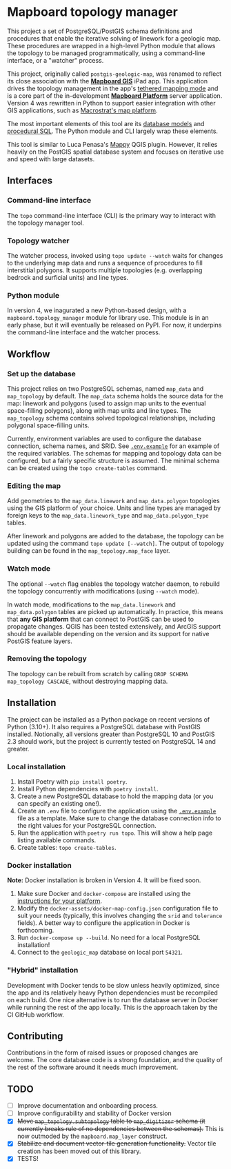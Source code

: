 # Mapboard topology manager

This project a set of PostgreSQL/PostGIS schema definitions and procedures that
enable the iterative solving of linework for a geologic map. These procedures
are wrapped in a high-level Python module that allows the topology to be managed
programmatically, using a command-line interface, or a "watcher" process.

This project, originally called `postgis-geologic-map`, was renamed to reflect
its close association with the [**Mapboard GIS**](https://mapboard-gis.app) iPad
app. This application drives the topology management in the app's
[tethered mapping mode](https://mapboard-gis.app/docs/tethered-mode) and is a
core part of the in-development
[**Mapboard Platform**](https://github.com/Mapboard/Mapboard-Platform) server
application. Version 4 was rewritten in Python to support easier integration
with other GIS applications, such as [Macrostrat's map platform](https://github.com/UW-Macrostrat/macrostrat).

The most important elements of this tool are its
[database models](mapboard/topology_manager/fixtures/) and
[procedural SQL](mapboard/topology_manager/procedures/). The Python module and
CLI largely wrap these elements.

This tool is similar to Luca Penasa's [Mappy](https://github.com/europlanet-gmap/mappy) QGIS plugin.
However, it relies heavily on the PostGIS spatial database system and focuses on iterative use and speed
with large datasets.

## Interfaces

### Command-line interface

The `topo` command-line interface (CLI) is the primary way to interact with the
topology manager tool.

### Topology watcher

The watcher process, invoked using `topo update --watch` waits for changes to
the underlying map data and runs a sequence of procedures to fill interstitial
polygons. It supports multiple topologies (e.g. overlapping bedrock and
surficial units) and line types.

### Python module

In version 4, we inagurated a new Python-based design, with a
`mapboard.topology_manager` module for library use. This module is in an early phase, but it
will eventually be released on PyPI. For now, it underpins the command-line
interface and the watcher process.

## Workflow

### Set up the database

This project relies on two PostgreSQL schemas, named `map_data` and
`map_topology` by default. The `map_data` schema holds the source data for the
map: linework and polygons (used to assign map units to the eventual
space-filling polygons), along with map units and line types. The `map_topology`
schema contains solved topological relationships, including polygonal
space-filling units.

Currently, environment variables are used to configure the database connection,
schema names, and SRID. See [`.env.example`](.env.example) for an example of the
required variables. The schemas for mapping and topology data can be configured,
but a fairly specific structure is assumed. The minimal schema can be created
using the `topo create-tables` command.

### Editing the map

Add geometries to the `map_data.linework` and `map_data.polygon` topologies
using the GIS platform of your choice. Units and line types are managed by
foreign keys to the `map_data.linework_type` and `map_data.polygon_type` tables.

After linework and polygons are added to the database, the topology can be
updated using the command `topo update [--watch]`. The output of topology
building can be found in the `map_topology.map_face` layer.

### Watch mode

The optional `--watch` flag enables the topology watcher daemon, to rebuild the
topology concurrently with modifications (using `--watch` mode).

In watch mode, modifications to the `map_data.linework` and `map_data.polygon`
tables are picked up automatically. In practice, this means that **any GIS
platform** that can connect to PostGIS can be used to propagate changes. QGIS
has been tested extensively, and ArcGIS support should be available depending on
the version and its support for native PostGIS feature layers.

### Removing the topology

The topology can be rebuilt from scratch by calling
`DROP SCHEMA map_topology CASCADE`, without destroying mapping data.

## Installation

The project can be installed as a Python package on recent versions of Python
(3.10+). It also requires a PostgreSQL database with PostGIS installed.
Notionally, all versions greater than PostgreSQL 10 and PostGIS 2.3 should work,
but the project is currently tested on PostgreSQL 14 and greater.

### Local installation

1. Install Poetry with `pip install poetry`.
2. Install Python dependencies with `poetry install`.
3. Create a new PostgreSQL database to hold the mapping data (or you can specify
   an existing one!).
4. Create an `.env` file to configure the application using the
   [`.env.example`](.env.example) file as a template. Make sure to change the
   database connection info to the right values for your PostgreSQL connection.
5. Run the application with `poetry run topo`. This will show a help page
   listing available commands.
6. Create tables: `topo create-tables`.
<!-- 7. Optionally, create demo units and topologies:
   `geologic-map create-demo-units`. -->

### Docker installation

**Note:** Docker installation is broken in Version 4. It will be fixed soon.

1. Make sure Docker and `docker-compose` are installed using the
   [instructions for your platform](https://docs.docker.com/install/).
2. Modify the `docker-assets/docker-map-config.json` configuration file to suit
   your needs (typically, this involves changing the `srid` and `tolerance`
   fields). A better way to configure the application in Docker is forthcoming.
3. Run `docker-compose up --build`. No need for a local PostgreSQL installation!
4. Connect to the `geologic_map` database on local port `54321`.

### "Hybrid" installation

Development with Docker tends to be slow unless heavily optimized, since the app
and its relatively heavy Python dependencies must be recompiled on each build.
One nice alternative is to run the database server in Docker while running the
rest of the app locally. This is the approach taken by the CI GitHub workflow.

## Contributing

Contributions in the form of raised issues or proposed changes are welcome. The
core database code is a strong foundation, and the quality of the rest of the
software around it needs much improvement.

## TODO

- [ ] Improve documentation and onboarding process.
- [ ] Improve configurability and stability of Docker version
- [x] ~~Move `map_topology.subtopology` table to `map_digitizer` schema (it
      currently breaks rule of no dependencies between the schemas).~~ This is now outmoded by the `mapboard.map_layer` construct.
- [x] ~~Stabilize and document vector-tile generation functionality.~~ Vector tile creation has been moved out of this library.
- [x] TESTS!
